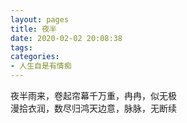 ```yaml
---
layout: pages
title: 夜半
date: 2020-02-02 20:08:38
tags:
categories: 
- 人生自是有情痴
---
```

夜半雨来，卷起帘幕千万重，冉冉，似无极    
漫拾衣润，数尽归鸿天边意，脉脉，无断续